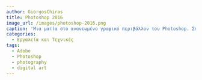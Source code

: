 ```yaml
---
author: GiorgosChiras
title: Photoshop 2016
image_url: /images/photoshop-2016.png
caption: 'Μια ματία στο ανανεωμένο γραφικό περιβάλλον του Photoshop. Σήμερα, το Photoshop σου δίνει πλήρη δυνατότητα και δημιουργικό έλεγχο για την δημιουργία 2D και 3D φωτογραφιών καθώς και την δυνατότητα video editing, και θεωρείται οτι είναι απο τα πιο διάσημα προγράμματα επεξεργασίας εικόνων στην αγορά. '
categories:
  - Εργαλεία και Τεχνικές
tags:
  - Adobe
  - Photoshop
  - photography
  - digital art 
---
```

